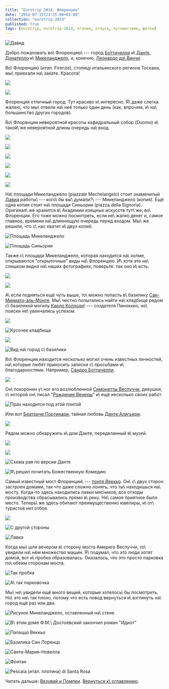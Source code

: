 ```yaml
---
title: "Eurotrip 2014: Флоренция"
date: "2014-07-15T23:35:00+03:00"
collection: "eurotrip-2014"
published: true
tags: [eurotrip, eurotrip-2014, италия, отпуск, путешествие, фотки]
---
```


![Давид](/images/travel/2014-06-eurotrip/florence-cover.jpg)

Добро пожаловать во\ Флоренцию\ --- город [Боттичелли][sandro] и\ [Данте][dante], [Донателло][donatello] 
и\ [Микеланджело][michelangelo], и, конечно, [Леонардо да\ Винчи][da-vinci].

<!--more-->

Во\ Флоренцию (*итал.* Firenze), столицу итальянского региона Тоскана, мы\ приехали на\ закате. Красота!

![](/images/travel/2014-06-eurotrip/florence-sunset-1.jpg)

![](/images/travel/2014-06-eurotrip/florence-sunset-2.jpg)

Флоренция отличный город. Тут красиво и\ интересно. Я\ даже слегка жалею, что мы\ отвели на\ неё только один день (как, 
впрочем, и\ на\ большинство других городов).

Во\ Флоренции невероятной красоты кафедральный собор (Duomo) и\ такой\ же невероятной длины очередь на\ вход.

![](/images/travel/2014-06-eurotrip/florence-duomo-1.jpg)

![](/images/travel/2014-06-eurotrip/florence-duomo-2.jpg)

![](/images/travel/2014-06-eurotrip/florence-duomo-3.jpg)

![](/images/travel/2014-06-eurotrip/florence-duomo-4.jpg)

![](/images/travel/2014-06-eurotrip/florence-duomo-5.jpg)

![](/images/travel/2014-06-eurotrip/florence-duomo-6.jpg)

На\ площади Микеланджело (piazzale Mechelangelo) стоит знаменитый [Давид][david] работы\ --- кого\ бы вы\ думали?\ --- 
Микеланджело (копия). Ещё одна копия стоит на\ площади Синьории (piazza della Signoria). Оригинал\ же хранится 
в\ Академии изящных искусств тут\ же, во\ Флоренции. Его тоже можно посмотреть, если не\ жалко денег и, самое главное, 
времени на\ длиннющую очередь перед входом. Мы\ же решили, что с\ нас хватит и\ двух копий.

![Площадь Микеланджело](/images/travel/2014-06-eurotrip/florence-david-1.jpg "Площадь Микеланджело")

![Площадь Синьории](/images/travel/2014-06-eurotrip/florence-david-2.jpg "Площадь Синьории")

Также с\ площади Микеланджело, которая находится на\ холме, открываются "открыточные" виды на\ Флоренцию. И\ хотя это 
не\ слишком видно на\ наших фотографиях, поверьте: так оно и\ есть.

![](/images/travel/2014-06-eurotrip/florence-top-view-1.jpg)

![](/images/travel/2014-06-eurotrip/florence-top-view-2.jpg)

А\ если подняться ещё чуть выше, то\ можно попасть в\ базилику [Сан-Миниато-аль-Монте][al-monte]. Мы\ честно попытались 
найти на\ кладбище рядом с\ базиликой могилу [Карло Коллоди][collodi]\ --- создателя Пиноккио, но\ поиски не\ увенчались 
успехом.

![](/images/travel/2014-06-eurotrip/florence-al-monte-1.jpg)

![Кусочек кладбища](/images/travel/2014-06-eurotrip/florence-al-monte-cementry.jpg "Кусочек кладбища")
 
![](/images/travel/2014-06-eurotrip/florence-al-monte-2.jpg)

![Вид на\ город с\ базилики](/images/travel/2014-06-eurotrip/florence-al-monte-view.jpg "Вид на город с базилики")

Во\ Флоренции находится несколько могил очень известных личностей, на\ которые любят приносить записки с\ просьбами 
и\ благодарностями. Например, [Сандро Боттичелли][sandro]. 

![](/images/travel/2014-06-eurotrip/florence-botticelli-1.jpg)

Он\ похоронен у\ ног его возлюбленной [Симонетты Веспуччи][simonetta], девушки, с\ которой он\ писал 
"[Рождение Венеры][birth-of-venus]" и\ ещё несколько своих работ.

![Прах находится под этой плитой](/images/travel/2014-06-eurotrip/florence-botticelli-2.jpg "Прах находится под этой плитой")

Или вот [Беатриче Портинари][beatrice], тайная любовь [Данте Алигьери][dante].

![](/images/travel/2014-06-eurotrip/florence-beatrice.jpg)

Рядом можно обнаружить и\ дом Данте, переделанный в\ музей.

![](/images/travel/2014-06-eurotrip/florence-dante-museum-1.jpg)

![](/images/travel/2014-06-eurotrip/florence-dante-museum-2.jpg)

![Схема рая по версии Данте](/images/travel/2014-06-eurotrip/florence-paradise.jpg "Схема рая, по версии Данте")

![Я\ решил почитать Божественную Комедию](/images/travel/2014-06-eurotrip/florence-divine-comedy.jpg "Я решил почитать Божественную Комедию")

Самый известный мост Флоренции\ --- [понте Веккьо][vecchio]. Он\ с\ двух сторон застроен домами, так что даже сложно 
понять, что ты\ находишься на\ мосту. Когда-то здесь находились лавки мясников, все отходы производства
сбрасывались прямо в\ реку. Не\ самое приятное было место. Теперь\ же здесь обитают преимущественно ювелиры, 
и\ от\ туристов нет отбоя.

![](/images/travel/2014-06-eurotrip/florence-ponte-vecchio-1.jpg)


![С другой стороны](/images/travel/2014-06-eurotrip/florence-ponte-vecchio-2.jpg "С другой стороны")

![Лавка](/images/travel/2014-06-eurotrip/florence-jewelry.jpg "Лавка")

Когда мы\ шли вечером в\ сторону моста Америго Веспуччи, то\ увидели на\ нём множество машин. Я\ подумал, что это люди 
хотят домой, вот и\ пробка образовалась. Оказалось, что это просто парковка по\ обеим сторонам моста.

![Так пробка](/images/travel/2014-06-eurotrip/florence-parking-1.jpg "Так пробка")

![А\ так парковочка](/images/travel/2014-06-eurotrip/florence-parking-2.jpg "А так парковочка")

Мы\ не\ увидели ещё много вещей, которые хотелось\ бы посмотреть. Но\ это не\ так плохо, потому что есть повод 
вернуться и\ взглянуть на\ город ещё раз или два. 

![Рисунок Микеланджело, оставленный на\ стене](/images/travel/2014-06-eurotrip/florence-michelangelo.jpg "Рисунок Микеланджело, оставленный на стене")

![В\ этом доме Ф.М.\ Достоевский закончил роман "Идиот”](/images/travel/2014-06-eurotrip/florence-dostoevskij.jpg "В этом доме Ф.М. Достоевский закончил роман «Идиот»")

![Палаццо Веккьо](/images/travel/2014-06-eurotrip/florence-palazzo-vecchio.jpg "Палаццо Веккьо")

![Базилика Сан Лоренцо](/images/travel/2014-06-eurotrip/florence-san-lorenzo.jpg "Базилика Сан Лоренцо")

![Санта-Мария-Новелла](/images/travel/2014-06-eurotrip/florence-santa-maria-novella.jpg "Санта-Мария-Новелла") 

![Фонтан](/images/travel/2014-06-eurotrip/florence-fountain.jpg "Фонтан")

![Pescaia (*итал.* плотина) di Santa Rosa](/images/travel/2014-06-eurotrip/florence-pescaia-di-santa-rosa.jpg "Pescaia (итал. плотина) di Santa Rosa")

Читать дальше: [Везувий и Помпеи](/post/eurotrip-2014-vesuvius-and-pompeii/). 
[Вернуться к\ оглавлению](/post/eurotrip-2014/).

[al-monte]: http://ru.wikipedia.org/wiki/%D0%A1%D0%B0%D0%BD-%D0%9C%D0%B8%D0%BD%D0%B8%D0%B0%D1%82%D0%BE-%D0%B0%D0%BB%D1%8C-%D0%9C%D0%BE%D0%BD%D1%82%D0%B5
[beatrice]: http://ru.wikipedia.org/wiki/%D0%9F%D0%BE%D1%80%D1%82%D0%B8%D0%BD%D0%B0%D1%80%D0%B8,_%D0%91%D0%B5%D0%B0%D1%82%D1%80%D0%B8%D1%87%D0%B5
[birth-of-venus]: http://ru.wikipedia.org/wiki/%D0%A0%D0%BE%D0%B6%D0%B4%D0%B5%D0%BD%D0%B8%D0%B5_%D0%92%D0%B5%D0%BD%D0%B5%D1%80%D1%8B_(%D0%BA%D0%B0%D1%80%D1%82%D0%B8%D0%BD%D0%B0_%D0%91%D0%BE%D1%82%D1%82%D0%B8%D1%87%D0%B5%D0%BB%D0%BB%D0%B8)
[collodi]: http://ru.wikipedia.org/wiki/%D0%9A%D0%BE%D0%BB%D0%BB%D0%BE%D0%B4%D0%B8,_%D0%9A%D0%B0%D1%80%D0%BB%D0%BE
[da-vinci]: http://ru.wikipedia.org/wiki/%D0%9B%D0%B5%D0%BE%D0%BD%D0%B0%D1%80%D0%B4%D0%BE_%D0%B4%D0%B0_%D0%92%D0%B8%D0%BD%D1%87%D0%B8
[dante]: http://ru.wikipedia.org/wiki/%D0%94%D0%B0%D0%BD%D1%82%D0%B5_%D0%90%D0%BB%D0%B8%D0%B3%D1%8C%D0%B5%D1%80%D0%B8
[david]: http://ru.wikipedia.org/wiki/%D0%94%D0%B0%D0%B2%D0%B8%D0%B4_(%D0%9C%D0%B8%D0%BA%D0%B5%D0%BB%D0%B0%D0%BD%D0%B4%D0%B6%D0%B5%D0%BB%D0%BE)
[donatello]: http://ru.wikipedia.org/wiki/%D0%94%D0%BE%D0%BD%D0%B0%D1%82%D0%B5%D0%BB%D0%BB%D0%BE
[michelangelo]: http://ru.wikipedia.org/wiki/%D0%9C%D0%B8%D0%BA%D0%B5%D0%BB%D0%B0%D0%BD%D0%B4%D0%B6%D0%B5%D0%BB%D0%BE
[sandro]: http://ru.wikipedia.org/wiki/%D0%A1%D0%B0%D0%BD%D0%B4%D1%80%D0%BE_%D0%91%D0%BE%D1%82%D1%82%D0%B8%D1%87%D0%B5%D0%BB%D0%BB%D0%B8
[simonetta]: http://ru.wikipedia.org/wiki/%D0%92%D0%B5%D1%81%D0%BF%D1%83%D1%87%D1%87%D0%B8,_%D0%A1%D0%B8%D0%BC%D0%BE%D0%BD%D0%B5%D1%82%D1%82%D0%B0
[vecchio]: http://ru.wikipedia.org/wiki/%D0%9F%D0%BE%D0%BD%D1%82%D0%B5_%D0%92%D0%B5%D0%BA%D0%BA%D1%8C%D0%BE
